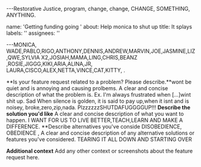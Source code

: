 ---Restorative Justice, program, change, change, CHANGE, SOMETHING, ANYTHING.

name: 'Getting funding going '
about: Help monica to shut up
title: It splays
labels: ''
assignees: ''

---MONICA, WADE,PABLO,RIGO,ANTHONY,DENNIS,ANDREW,MARVIN,JOE,JASMINE,LIZ,QWE,SYLVIA X2,JOSIAH,MAMA,LING,CHRIS,BEANZ ,ROSIE,JIGGG,KIKI,ARIA,ALINA,JR,
LAURA,CISCO,ALEX,NETTA,VINCE,CAT,KITTY, .

**Is your feature request related to a problem? Please describe.**wont be quiet and is annoying and causing prolbems.
A clear and concise description of what the problem is. Ex. I'm always frustrated when [...]wint shit up. Sad
When silence is golden, it is said to pay up,when it isnt and is noisey, broke,zero,zip,nada.
PlzzzzzzSHUTDAFUGGGGUP!!!
**Describe the solution you'd like**
A clear and concise description of what you want to happen.
I WANT FOR US TO LIVE BETTER,TEACH,LEARN AND MAKE A DIFFERENCE.
**Describe alternatives you've conside
DISOBEDIENCE, OBEDIENCE , 
A clear and concise description of any alternative solutions or features you've considered.
TEARING IT ALL DOWN AND STARTING OVER

**Additional context**
Add any other context or screenshots about the feature request here.
